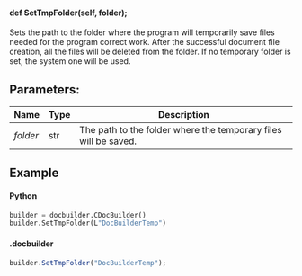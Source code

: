 #### def SetTmpFolder(self, folder);

Sets the path to the folder where the program will temporarily save files needed for the program correct work. After the successful document file creation, all the files will be deleted from the folder. If no temporary folder is set, the system one will be used.

## Parameters:

| Name     | Type | Description                                                     |
| -------- | ---- | --------------------------------------------------------------- |
| *folder* | str  | The path to the folder where the temporary files will be saved. |

## Example

#### Python

``` python
builder = docbuilder.CDocBuilder()
builder.SetTmpFolder(L"DocBuilderTemp")
```

#### .docbuilder

```js
builder.SetTmpFolder("DocBuilderTemp");
```
